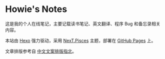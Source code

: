 # Howie's Notes

这是我的个人在线笔记，主要记载读书笔记、英文翻译、程序 Bug 和备忘录相关内容。

本站由 [Hexo](https://hexo.io/zh-cn/) 强力驱动，采用 [NexT.Pisces](https://theme-next.org/) 主题，部署在 [GitHub Pages](https://pages.github.com/) 上。

文章排版参考自 [中文文案排版指北](https://github.com/sparanoid/chinese-copywriting-guidelines/blob/master/README.zh-CN.md)。
